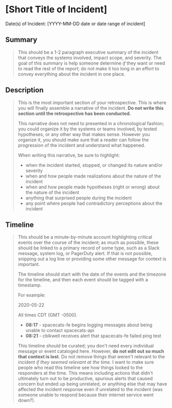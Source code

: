 # [Short Title of Incident]

Date(s) of Incident: [YYYY-MM-DD date or date range of incident]

## Summary

> This should be a 1-2 paragraph executive summary of the incident that
> conveys the systems involved, impact scope, and severity. The goal of
> this summary is help someone determine *if* they want or need to read
> the rest of the report; do not make it too long in an effort to convey
> everything about the incident in one place.

## Description

> This is the most important section of your retrospective. This is where
> you will finally assemble a narrative of the incident. **Do not write
> this section until the retrospective has been conducted.**
>
> This narrative does not need to presented in a chronological fashion;
> you could organize it by the systems or teams involved, by tested
> hypotheses, or any other way that makes sense. However you organize it,
> you should make sure that a reader can follow the progression of the
> incident and understand what happened.
>
> When writing this narrative, be sure to highlight:
>
> * when the incident started, stopped, or changed its nature and/or
>   severity
> * when and how people made realizations about the nature of the incident
> * when and how people made hypotheses (right or wrong) about the nature
>   of the incident
> * anything that surprised people during the incident
> * any point where people had contradictory perceptions about the
>   incident

## Timeline

> This should be a minute-by-minute account highlighting critical events
> over the course of the incident; as much as possible, these should be
> linked to a primary record of some type, such as a Slack message, system
> log, or PagerDuty alert. If that is not possible, snipping out a log
> line or providing some other message for context is important.
>
> The timeline should start with the date of the events and the timezone
> for the timeline, and then each event should be tagged with a timestamp.
>
> For example:
>
> 2020-05-22
>
> All times CDT (GMT -0500).
>
> * **08:17** - spacecats-fe begins logging messages about being unable to
>   contact spacecats-api
> * **08:21** - cblkwell receives alert that spacecats-fe failed ping test
>
> This timeline should be curated; you don't need every individual message
> or event cataloged here. However, **do not edit out so much that context
> is lost**. Do not remove things that weren't relevant to the incident
> *if they seemed relevant at the time.* I want to make sure people who
> read this timeline see how things looked to the responders at the time.
> This means including actions that didn't ultimately turn out to be
> productive, spurious alerts that caused concern but ended up being
> unrelated, or anything else that may have affected the incident response
> even if unrelated to the incident (was someone unable to respond because
> their internet service went down?).
